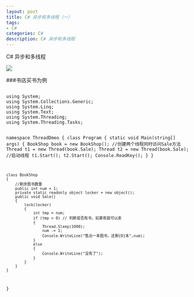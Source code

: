 ```yaml
---
layout: post
title: C# 异步和多线程（一）
tags:
- C#
categories: C#
description: C# 异步和多线程
---
```

C# 异步和多线程


![](http://b103.photo.store.qq.com/psb?/V12F66l52TZq7M/RTOoeT0mFRHiUw2TQh99Hi.Gatuc3DpEkZEjFxkT41k!/b/Yd.3bT1GGwAAYii.bT2HFQAA&bo=ngK8AQAAAAABFBI!&rf=viewer_4&t=5)

###书店买书为例
<p><code>
using System;
using System.Collections.Generic;
using System.Linq;
using System.Text;
using System.Threading;
using System.Threading.Tasks;

namespace ThreadDmeo
{
    class Program
    {
        static void Main(string[] args)
        {
            BookShop book = new BookShop();
            //创建两个线程同时访问Sale方法
            Thread t1 = new Thread(book.Sale);
            Thread t2 = new Thread(book.Sale);
            //启动线程
            t1.Start();
            t2.Start();
            Console.ReadKey();
        }
    }

    class BookShop
    {
        //剩余图书数量
        public int num = 1;
        private static readonly object locker = new object();
        public void Sale()
        {
            lock(locker)
            {
                int tmp = num;
                if (tmp > 0) // 判断是否有书，如果有就可以卖
                {
                    Thread.Sleep(1000);
                    num -= 1;
                    Console.WriteLine("售出一本图书，还剩{0}本",num);
                }
                else
                {
                    Console.WriteLine("没有了");
                }
            }
        }
    }
}

</code></p>
